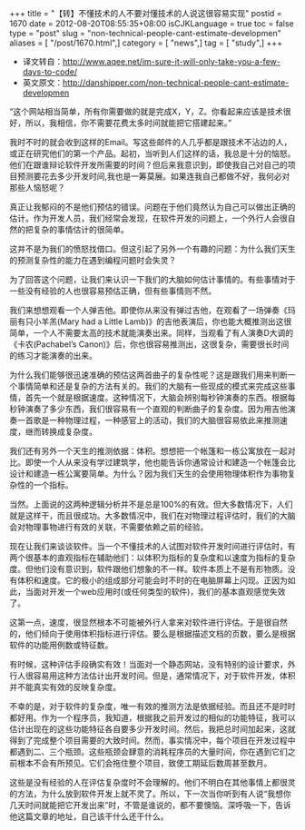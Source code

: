 +++
title = "【转】不懂技术的人不要对懂技术的人说这很容易实现"
postid = 1670
date = 2012-08-20T08:55:35+08:00
isCJKLanguage = true
toc = false
type = "post"
slug = "non-technical-people-cant-estimate-developmen"
aliases = [ "/post/1670.html",]
category = [ "news",]
tag = [ "study",]
+++


- 译文转自：<http://www.aqee.net/im-sure-it-will-only-take-you-a-few-days-to-code/>  
- 英文原文：<http://danshipper.com/non-technical-people-cant-estimate-developmen>

“这个网站相当简单，所有你需要做的就是完成X，Y，Z。你看起来应该是技术很好，所以，我相信，你不需要花费太多时间就能把它搭建起来。”

我时不时的就会收到这样的Email。写这些邮件的人几乎都是跟技术不沾边的人，或正在研究他们的第一个产品。起初，当听到人们这样的话，我总是十分的恼怒。他们在跟谁辩论软件开发所需要的时间？但后来我意识到，即使我自己对自己的项目预测要花去多少开发时间,我也是一筹莫展。如果连我自己都做不好，我何必对那些人恼怒呢？

真正让我郁闷的不是他们预估的错误。问题在于他们竟然认为自己可以做出正确的估计。作为开发人员，我们经常会发现，在软件开发的问题上，一个外行人会很自然的把复杂的事情估计的很简单。

这并不是为我们的愤怒找借口。但这引起了另外一个有趣的问题：为什么我们天生的预测复杂性的能力在遇到编程问题时会失灵？<!--more-->

为了回答这个问题，让我们来认识一下我们的大脑如何估计事情的。有些事情对于一些没有经验的人也很容易预估正确，但有些事情则不然。

我们来想想观看一个人弹吉他。即使你从来没有弹过吉他，在观看了一场弹奏《玛丽有只小羊羔(Mary had a Little Lamb)》的吉他表演后，你也能大概推测出这很简单，一个人不需要太高的技术就能演奏出来。同样，当观看了有人演奏D大调的《卡农(Pachabel’s Canon)》后，你也很容易推测出，这很复杂，需要很长时间的练习才能演奏的出来。

为什么我们能够很迅速准确的预估这两首曲子的复杂性呢？这是跟我们用来判断一个事情简单和还是复杂的方法有关的。我们的大脑有一些现成的模式来完成这些事情，首先一个就是根据速度。这种情况下，大脑会辨别每秒钟演奏的东西。根据每秒钟演奏了多少东西，我们很容易有一个直观的判断曲子的复杂度。因为用吉他演奏一首歌是一种物理过程，一种感官上的活动，我们的大脑很容易依此来推测速度，继而转换成复杂度。

我们还有另外一个天生的推测依据：体积。想想把一个帐篷和一栋公寓放在一起对比。即使一个人从来没有学过建筑学，他也能告诉你通常设计和建造一个帐篷会比设计和建造一栋公寓要简单。为什么？因为我们天生的会使用物理体积作为事物复杂性的一个指标。

当然。上面说的这两种逻辑分析并不是总是100%的有效。但大多数情况下，人们就是这样干，而且很成功。大多数情况中，我们在对物理过程评估时，我们的大脑会对物理事物进行有效的关联，不需要依赖之前的经验。

现在让我们来谈谈软件。当一个不懂技术的人试图对软件开发时间进行评估时，有两个很基本的直观指标在辅助他们：以体积为指标的复杂度和以速度为指标的复杂度。但他们没有意识到，软件跟他们想象的不一样。软件本质上不是有形物质。没有体积和速度。它的极小的组成部分可能会时不时的在电脑屏幕上闪现。正因为如此，当面对开发一个web应用时(或任何类型的软件)，我们的基本直观感觉失效了。

这第一点，速度，很显然根本不可能被外行人拿来对软件进行评估。于是很自然的，他们倾向于使用体积指标进行评估。要么是根据描述文档的页数，要么是根据软件的功能用例数或特征数。

有时候，这种评估手段确实有效！当面对一个静态网站，没有特别的设计要求，外行人很容易用这种方法估计出开发时间。但是，通常情况下，对于软件开发，体积并不能真实有效的反映复杂度。

不幸的是，对于软件的复杂度，唯一有效的推测方法是依据经验。而且还不是时时都好用。作为一个程序员，我知道，根据我之前开发过的相似的功能特征，我可以估计出现在的这些功能特征各自要多少开发时间。然后，我把总时间加起来，这就得到了完成整个项目需要的大致时间。然而，事实情况中，每个项目在开发过程中都遇到二、三个瓶颈。这些瓶颈会肆意的消耗程序员的大量时间，你在遇到它们之前根本不会有所预见。它们会拖住整个项目，致使工期延后数周甚至数月。

这些是没有经验的人在评估复杂度时不会理解的。他们不明白在其他事情上都很灵的方法，为什么放到软件开发上就不灵了。所以，下一次当你听到有人说“我想你几天时间就能把它开发出来”时，不管是谁说的，都不要懊恼。深呼吸一下，告诉他这篇文章的地址，自己该干什么还干什么。

